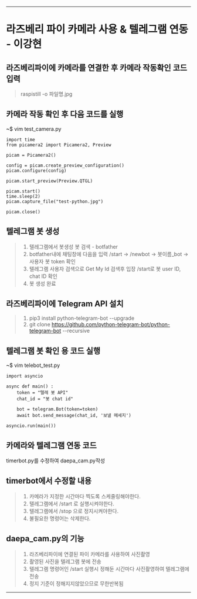 ----
# 라즈베리 파이 카메라 사용 & 텔레그램 연동 - 이강현
## 라즈베리파이에 카메라를 연결한 후 카메라 작동확인 코드 입력
>raspistill -o 파일명.jpg

## 카메라 작동 확인 후 다음 코드를 실행
~$ vim test_camera.py
~~~
import time
from picamera2 import Picamera2, Preview

picam = Picamera2()

config = picam.create_preview_configuration()
picam.configure(config)

picam.start_preview(Preview.QTGL)

picam.start()
time.sleep(2)
picam.capture_file("test-python.jpg")

picam.close()
~~~

## 텔레그램 봇 생성
> 1. 텔레그램에서 봇생성 봇 검색 - botfather
> 2. botfather내에 채팅창에 다음을 입력
> /start -> /newbot -> 봇이름_bot -> 사용자 봇 token 확인
> 3. 텔레그램 사용자 검색으로 Get My Id 검색후 입장
> /start로 봇 user ID, chat ID 확인
> 4. 봇 생성 완료

## 라즈베리파이에 Telegram API 설치
> 1. pip3 install python-telegram-bot --upgrade
> 2. git clone https://github.com/python-telegram-bot/python-telegram-bot --recursive

## 텔레그램 봇 확인 용 코드 실행
~$ vim telebot_test.py
~~~
import asyncio

async def main() : 
	token = "텔레 봇 API"
	chat_id = "봇 chat id"

	bot = telegram.Bot(token=token)
	await bot.send_message(chat_id, '보낼 메세지')

asyncio.run(main())
~~~

## 카메라와 텔레그램 연동 코드
timerbot.py를 수정하여 daepa_cam.py작성

## timerbot에서 수정할 내용
> 1. 카메라가 지정한 시간마다 찍도록 스케줄링해야한다.
> 2. 텔레그램에서 /start 로 실행시켜야한다.
> 3. 텔레그램에서 /stop 으로 정지시켜야한다.
> 4. 불필요한 명령어는 삭제한다.

## daepa_cam.py의 기능
> 1. 라즈베리파이에 연결된 파이 카메라를 사용하여 사진촬영
> 2. 촬영된 사진을 텔레그램 봇에 전송
> 3. 텔레그램 명령어인 /start 실행시 정해둔 시간마다 사진촬영하여 텔레그램에 전송
> 4. 정지 기준이 정해지지않았으므로 무한반복됨
----
